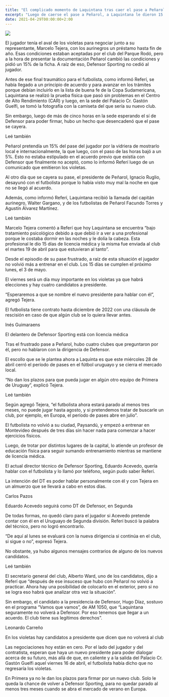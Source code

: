 ```yaml
---
title: "El complicado momento de Laquintana tras caer el pase a Peñarol"
excerpt: "Luego de caerse el pase a Peñarol, a Laquintana le dieron 15 días de licencia y por eso no entrena con Defensor, mientras recibió el llamado del técnico Eduardo Acevedo; no se sabe si seguirá en el club"
date: 2021-04-29T00:00:00+2:00
---
```



<img src="https://media.cdnp.elobservador.com.uy/092020/1600204435144/_LCM7609.JPG?&amp;cw=600&amp;ch=365">


El jugador tenía el aval de los violetas para negociar junto a su representante, Marcelo Tejera, con los aurinegros un préstamo hasta fin de año. Esas condiciones estaban aceptadas por el club del Parque Rodó, pero a la hora de presentar la documentación Peñarol cambió las condiciones y pidió un 15% de la ficha. A raíz de eso, Defensor Sporting no cedió al jugador.


Antes de ese final traumático para el futbolista, como informó Referí, se había llegado a un principio de acuerdo y para avanzar en los trámites porque debían incluirlo en la lista de buena fe de la Copa Sudamericana, Laquintana se realizó la prueba física que pasó sin problemas en el Centro de Alto Rendimiento (CAR) y luego, en la sede del Palacio Cr. Gastón Guelfi, se tomó la fotografía con la camiseta del que sería su nuevo club.


Sin embargo, luego de más de cinco horas en la sede esperando el sí de Defensor para poder firmar, hubo un hecho que desencadenó que el pase se cayera.


Leé también


Peñarol pretendía un 15% del pase del jugador por la vidriera de mostrarlo local e internacionalmente, la que luego, con el paso de las horas bajó a un 5%. Esto no estaba estipulado en el acuerdo previo que existía con Defensor que finalmente no aceptó, como lo informó Referí luego de un comunicado que emitieron los violetas.


Al otro día que se cayera su pase, el presidente de Peñarol, Ignacio Ruglio, desayunó con el futbolista porque lo había visto muy mal la noche en que no se llegó al acuerdo.


Además, como informó Referí, Laquintana recibió la llamada del capitán aurinegro, Walter Gargano, y de los futbolistas de Peñarol Facundo Torres y Agustín Álvarez Martínez.


Leé también


Marcelo Tejera comentó a Referí que hoy Laquintana se encuentra “bajo tratamiento psicológico debido a que debió ir a ver a una profesional porque le costaba dormir en las noches y le dolía la cabeza. Esta profesional le dio 15 días de licencia médica y la misma fue enviada al club el martes 19 de abril para que estuvieran al tanto”.


Desde el episodio de su pase frustrado, a raíz de esta situación el jugador no volvió más a entrenar en el club. Los 15 días se cumplen el próximo lunes, el 3 de mayo.


El viernes será un día muy importante en los violetas ya que habrá elecciones y hay cuatro candidatos a presidente.


“Esperaremos a que se nombre el nuevo presidente para hablar con él”, agregó Tejera.


El futbolista tiene contrato hasta diciembre de 2022 con una cláusula de rescisión en caso de que algún club se lo quiera llevar antes.





Inés Guimaraens


El delantero de Defensor Sporting está con licencia médica





Tras el frustrado pase a Peñarol, hubo cuatro clubes que preguntaron por él, pero no hablaron con la dirigencia de Defensor.


El escollo que se le plantea ahora a Laquinta es que este miércoles 28 de abril cerró el período de pases en el fútbol uruguayo y se cierra el mercado local.


“No dan los plazos para que pueda jugar en algún otro equipo de Primera de Uruguay”, explicó Tejera.


Leé también


Según agregó Tejera, “el futbolista ahora estará parado al menos tres meses, no puede jugar hasta agosto, y si pretendemos tratar de buscarle un club, por ejemplo, en Europa, el período de pases abre en julio”.


El futbolista no volvió a su ciudad, Paysandú, y empezó a entrenar en Montevideo después de tres días sin hacer nada para comenzar a hacer ejercicios físicos.


Luego, de trotar por distintos lugares de la capital, lo atiende un profesor de educación física para seguir sumando entrenamiento mientras se mantiene de licencia médica.


El actual director técnico de Defensor Sporting, Eduardo Acevedo, quería hablar con el futbolista y lo llamó por teléfono, según pudo saber Referí.


La intención del DT es poder hablar personalmente con él y con Tejera en un almuerzo que se llevará a cabo en estos días.





Carlos Pazos


Eduardo Acevedo seguirá como DT de Defensor, en Segunda





De todas formas, no quedó claro para el jugador si Acevedo pretende contar con él en el Uruguayo de Segunda división. Referí buscó la palabra del técnico, pero no logró encontrarlo.


“De aquí al lunes se evaluará con la nueva dirigencia si continúa en el club, si sigue o no”, expresó Tejera.


No obstante, ya hubo algunos mensajes contrarios de alguno de los nuevos candidatos.


Leé también


El secretario general del club, Alberto Ward, uno de los candidatos, dijo a Referí que “después de ese insuceso que hubo con Peñarol no volvió a practicar. Ahora hay una posibilidad de colocarlo en el exterior, pero si no se logra eso habrá que analizar otra vez la situación”.


Sin embargo, el candidato a la presidencia de Defensor, Hugo Díaz, sostuvo en el programa “Vamos que vamos”, de AM 1050, que “Laquintana seguramente no volverá a Defensor. Por eso tenemos que llegar a un acuerdo. El club tiene sus legítimos derechos”.





Leonardo Carreño


En los violetas hay candidatos a presidente que dicen que no volverá al club





Las negociaciones hoy están en cero. Por el lado del jugador y del contratista, esperan que haya un nuevo presidente para poder dialogar acerca de su futuro, más allá de que, en caliente y a la salida del Palacio Cr. Gastón Guelfi aquel viernes 16 de abril, el futbolista había dicho que no regresaría los violetas.


En Primera ya no le dan los plazos para firmar por un nuevo club. Solo le queda la chance de volver a Defensor Sporting, para no quedar parado al menos tres meses cuando se abra el mercado de verano en Europa.


